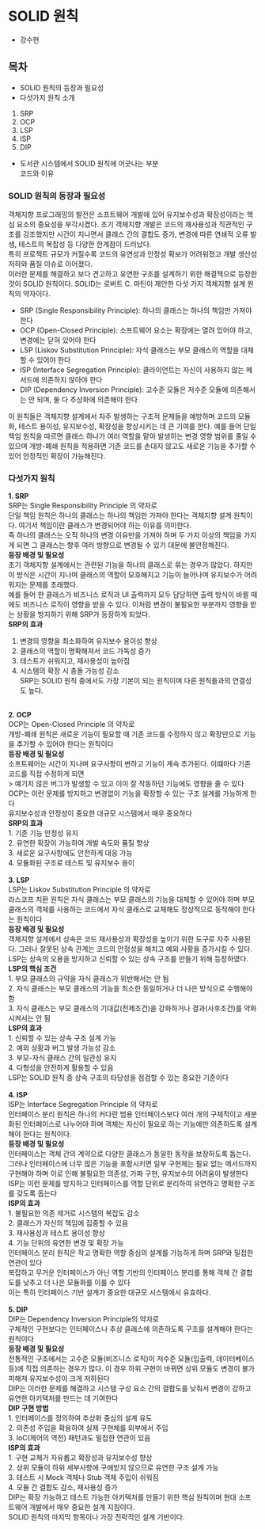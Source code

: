# SOLID 원칙
- 강수현

## 목차
- SOLID 원칙의 등장과 필요성
- 다섯가지 원칙 소개
1. SRP
2. OCP
3. LSP
4. ISP
5. DIP
- 도서관 시스템에서 SOLID 원칙에 어긋나는 부분 <br>
  코드와 이유

### SOLID 원칙의 등장과 필요성
객체지향 프로그래밍의 발전은 소프트웨어 개발에 있어 유지보수성과 확장성이라는 핵심 요소의 중요성을 부각시켰다. 초기 객체지향 개발은 코드의 재사용성과 직관적인 구조를 강조했지만 시간이 지나면서 클래스 간의 결합도 증가, 변경에 따른 연쇄적 오류 발생, 테스트의 복잡성 등 다양한 한계점이 드러났다. <br>
특히 프로젝트 규모가 커질수록 코드의 유연성과 안정성 확보가 어려워졌고 개발 생산성 저하와 품질 이슈로 이어졌다.<br>
이러한 문제를 해결하고 보다 견고하고 유연한 구조를 설계하기 위한 해결책으로 등장한 것이 SOLID 원칙이다. SOLID는 로버트 C. 마틴이 제안한 다섯 가지 객체지향 설계 원칙의 약자이다.
- SRP (Single Responsibility Principle): 하나의 클래스는 하나의 책임만 가져야 한다
- OCP (Open-Closed Principle): 소프트웨어 요소는 확장에는 열려 있어야 하고, 변경에는 닫혀 있어야 한다
- LSP (Liskov Substitution Principle): 자식 클래스는 부모 클래스의 역할을 대체할 수 있어야 한다
- ISP (Interface Segregation Principle): 클라이언트는 자신이 사용하지 않는 메서드에 의존하지 않아야 한다
- DIP (Dependency Inversion Principle): 고수준 모듈은 저수준 모듈에 의존해서는 안 되며, 둘 다 추상화에 의존해야 한다 <br>

이 원칙들은 객체지향 설계에서 자주 발생하는 구조적 문제들을 예방하며 코드의 모듈화, 테스트 용이성, 유지보수성, 확장성을 향상시키는 데 큰 기여를 한다. 예를 들어 단일 책임 원칙을 따르면 클래스 하나가 여러 역할을 맡아 발생하는 변경 영향 범위를 줄일 수 있으며 개방-폐쇄 원칙을 적용하면 기존 코드를 손대지 않고도 새로운 기능을 추가할 수 있어 안정적인 확장이 가능해진다. <br>
### 다섯가지 원칙
<b> 1. SRP </b> <br>
SRP는 Single Responsibility Principle 의 약자로 <br>
단일 책임 원칙은 하나의 클래스는 하나의 책임만 가져야 한다는 객체지향 설계 원칙이다. 여기서 책임이란 클래스가 변경되어야 하는 이유를 의미한다.<br>
즉 하나의 클래스는 오직 하나의 변경 이유만을 가져야 하며 두 가지 이상의 책임을 가지게 되면 그 클래스는 향후 여러 방향으로 변경될 수 있기 대문에 불안정해진다. <br>
<b> 등장 배경 및 필요성 </b><br>
초기 객체지향 설계에서는 관련된 기능을 하나의 클래스로 묶는 경우가 많았다. 하지만 이 방식은 시간이 지나며 클래스의 역할이 모호해지고 기능이 늘어나며 유지보수가 어려워지는 문제를 초래했다.<br>
예를 들어 한 클래스가 비즈니스 로직과 UI 출력까지 모두 담당하면 출력 방식이 바뀔 때에도 비즈니스 로직이 영향을 받을 수 있다. 이처럼 변경이 불필요한 부분까지 영향을 받는 상황을 방지하기 위해 SRP가 등장하게 되었다. <br>
<b> SRP의 효과 </b><br>
1. 변경의 영향을 최소화하여 유지보수 용이성 향상 <br>
2. 클래스의 역할이 명확해져서 코드 가독성 증가 <br>
3. 테스트가 쉬워지고, 재사용성이 높아짐 <br>
4. 시스템의 확장 시 충돌 가능성 감소 <br>
SRP는 SOLID 원칙 중에서도 가장 기본이 되는 원칙이며 다른 원칙들과의 연결성도 높다. <br>
<br>
<b> 2. OCP </b> <br>
OCP는 Open-Closed Principle 의 약자로 <br>
개방-폐쇄 원칙은 새로운 기능이 필요할 때 기존 코드를 수정하지 않고 확장만으로 기능을 추가할 수 있어야 한다는 원칙이다 <br>
<b> 등장 배경 및 필요성 </b><br>
소프트웨어는 시간이 지나며 요구사항이 변하고 기능이 계속 추가된다. 이떄마다 기존 코드를 직접 수정하게 되면 <br>
> 예기치 않은 버그가 발생할 수 있고 이미 잘 작동하던 기능에도 영향을 줄 수 있다 <br>
OCP는 이런 문제를 방지하고 변경없이 기능을 확장할 수 있는 구조 설계를 가능하게 한다 <br>
유지보수성과 안정성이 중요한 대규모 시스템에서 매우 중요하다 <br>
<b> SRP의 효과 </b><br>
1. 기존 기능 안정성 유지 <br>
2. 유연한 확장이 가능하여 개발 속도와 품질 향상 <br>
3. 새로운 요구사항에도 안전하게 대응 가능 <br>
4. 모듈화된 구조로 테스트 및 유지보수 용이 <br>
<br>
<b> 3. LSP </b> <br>
LSP는 Liskov Substitution Principle 의 약자로 <br>
라스코프 치환 원칙은 자식 클래스는 부모 클래스의 기능을 대체할 수 있어야 하며 부모 클래스의 객체를 사용하는 코드에서 자식 클래스로 교체해도 정상적으로 동작해야 한다는 원칙이다 <br>
<b> 등장 배경 및 필요성 </b><br>
객체지향 설게에서 상속은 코드 재사용성과 확장성을 높이기 위한 도구로 자주 사용된다. 그러나 잘못된 상속 관계는 코드의 안정성을 해치고 예외 사황을 증가시킬 수 있다. <br>
LSP는 상속의 오용을 방지하고 신뢰할 수 있는 상속 구조를 만들기 위해 등장하였다.<br>
<b> LSP의 핵심 조건 </b><br>
1. 부모 클래스의 규약을 자식 클래스가 위반해서는 안 됨<br>
2. 자식 클래스는 부모 클래스의 기능을 최소한 동일하거나 더 나은 방식으로 수행해야 함<br>
3. 자식 클래스는 부모 클래스의 기대값(전제조건)을 강화하거나 결과(사후조건)를 약화시켜서는 안 됨<br>
<b> LSP의 효과 </b><br>
1. 신뢰할 수 있는 상속 구조 설계 가능<br>
2. 예외 상황과 버그 발생 가능성 감소 <br>
3. 부모-자식 클래스 간의 일관성 유지 <br>
4. 다형성을 안전하게 활용할 수 있음 <br>
LSP는 SOLID 원칙 중 상속 구조의 타당성을 점검할 수 있는 중요한 기준이다 <br>
<br>
<b> 4. ISP </b> <br>
ISP는 Interface Segregation Principle 의 약자로 <br>
인터페이스 분리 원칙은 하나의 커다란 범용 인터페이스보다 여러 개의 구체적이고 세분화된 인터페이스로 나누어야 하며 객체는 자신이 필요로 하는 기능에만 의존하도록 설계해야 한다는 원칙이다.<br>
<b> 등장 배경 및 필요성 </b><br>
인터페이스는 객체 간의 계약으로 다양한 클래스가 동일한 동작을 보장하도록 돕는다. 그러나 인터페이스에 너무 많은 기능을 포함시키면 일부 구현체는 필요 없는 메서드까지 구현해야 하며 이로 인해 불필요한 의존성, 가짜 구현, 유지보수의 어려움이 발생한다<br>
ISP는 이런 문제를 방지하고 인터페이스를 역할 단위로 분리하여 유연하고 명확한 구조를 갖도록 돕는다<br>
<b> ISP의 효과 </b><br>
1. 불필요한 의존 제거로 시스템의 복잡도 감소 <br>
2. 클래스가 자신의 책임에 집중할 수 있음 <br>
3. 재사용성과 테스트 용이성 향상 <br>
4. 기능 단위의 유연한 변경 및 확장 가능 <br>
인터페이스 분리 원칙은 작고 명확한 역할 중심의 설계를 가능하게 하며 SRP와 밀접한 연관이 있다 <br>
복잡하고 무거운 인터페이스가 아닌 역할 기반의 인터페이스 분리를 통해 객체 간 결합도를 낮추고 더 나은 모듈화를 이룰 수 있다<br>
이는 특히 인터페이스 기반 설계가 중요한 대규모 시스템에서 유효하다.<br>
<br>
<b> 5. DIP </b> <br>
DIP는 Dependency Inversion Principle의 약자로 <br>
구체적인 구현보다는 인터페이스나 추상 클래스에 의존하도록 구조를 설계해야 한다는 원칙이다 <br>
<b> 등장 배경 및 필요성 </b><br>
전통적인 구조에서는 고수준 모듈(비즈니스 로직)이 저수준 모듈(입출력, 데이터베이스 등)에 직접 의존하는 경우가 많다. 이 경우 하위 구현이 바뀌면 상위 모듈도 변경이 불가피해져 유지보수성이 크게 저하된다 <br>
DIP는 이러한 문제를 해결하고 시스템 구성 요소 간의 결합도를 낮춰서 변경이 강하고 유연한 아키텍처를 만드는 데 기여한다 <br>
<b> DIP 구현 방법 </b><br>
1. 인터페이스를 정의하여 추상화 중심의 설계 유도 <br>
2. 의존성 주입을 확용하여 실제 구현체를 외부에서 주입 <br>
3. IoC(제어의 역전) 패턴과도 밀접한 연관이 있음 <br>
<b> ISP의 효과 </b><br>
1. 구현 교체가 자유롭고 확장성과 유지보수성 향상 <br>
2. 상위 모듈이 하위 세부사항에 구애받지 않으므로 유연한 구조 설계 가능 <br>
3. 테스트 시 Mock 객체나 Stub 객체 주입이 쉬워짐 <br>
4. 모듈 간 결합도 감소, 재사용성 증가 
<br>
DIP는 확장 가능하고 테스트 가능한 아키텍처를 만들기 위한 핵심 원칙이며 현대 소프트웨어 개발에서 매우 중요한 설계 지침이다. <br>
SOLID 원칙의 마지막 항목이나 가장 전략적인 설계 기반이다. 